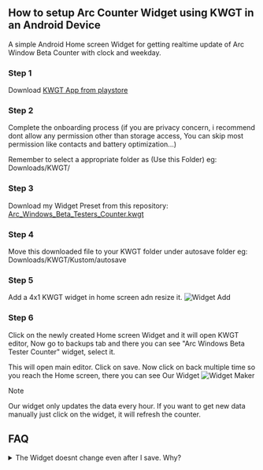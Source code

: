 ## How to setup Arc Counter Widget using KWGT in an Android Device

A simple Android Home screen Widget for getting realtime update of Arc Window Beta Counter with clock and weekday.

### Step 1

Download [KWGT App from playstore](https://play.google.com/store/apps/details?id=org.kustom.widget&hl=en&gl=US)

### Step 2

Complete the onboarding process
(if you are privacy concern, i recommend dont allow any permission other than storage access, You can skip most permission like contacts and battery optimization...)

Remember to select a appropriate folder as (Use this Folder)
eg: Downloads/KWGT/

### Step 3

Download my Widget Preset from this repository: [Arc_Windows_Beta_Testers_Counter.kwgt](./widgets/Arc_Windows_Beta_Testers_Counter.kwgt)

### Step 4

Move this downloaded file to your KWGT folder under autosave folder
eg: Downloads/KWGT/Kustom/autosave

### Step 5

Add a 4x1 KWGT widget in home screen adn resize it.
![Widget Add](./assets/widget-add.gif)

### Step 6

Click on the newly created Home screen Widget and it will open KWGT editor, Now go to backups tab and there you can see "Arc Windows Beta Tester Counter" widget, select it.

This will open main editor. Click on save. Now click on back multiple time so you reach the Home screen, there you can see Our Widget
![Widget Maker](./assets/widget-maker.gif)

> [!NOTE]
> Our widget only updates the data every hour. If you want to get new data manually just click on the widget, it will refresh the counter.

## FAQ

<details>
<summary>The Widget doesnt change even after I save. Why?</summary>
This might be a common error on KWGT. You can solve that by again clicking on the Wiget and do the <a href="#step-6">Step 6</a> again 
</details>
